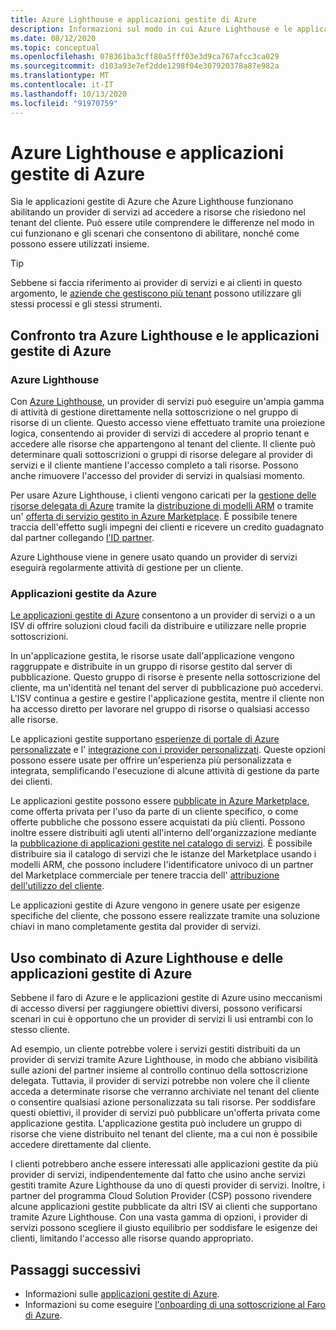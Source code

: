 ```yaml
---
title: Azure Lighthouse e applicazioni gestite di Azure
description: Informazioni sul modo in cui Azure Lighthouse e le applicazioni gestite di Azure consentono di abilitare scenari diversi e di come possono essere usati insieme.
ms.date: 08/12/2020
ms.topic: conceptual
ms.openlocfilehash: 078361ba3cff80a5fff03e3d9ca767afcc3ca029
ms.sourcegitcommit: d103a93e7ef2dde1298f04e307920378a87e982a
ms.translationtype: MT
ms.contentlocale: it-IT
ms.lasthandoff: 10/13/2020
ms.locfileid: "91970759"
---
```

# <a name="azure-lighthouse-and-azure-managed-applications"></a>Azure Lighthouse e applicazioni gestite di Azure

Sia le applicazioni gestite di Azure che Azure Lighthouse funzionano abilitando un provider di servizi ad accedere a risorse che risiedono nel tenant del cliente. Può essere utile comprendere le differenze nel modo in cui funzionano e gli scenari che consentono di abilitare, nonché come possono essere utilizzati insieme.

> [!TIP]
> Sebbene si faccia riferimento ai provider di servizi e ai clienti in questo argomento, le [aziende che gestiscono più tenant](enterprise.md) possono utilizzare gli stessi processi e gli stessi strumenti.

## <a name="comparing-azure-lighthouse-and-azure-managed-applications"></a>Confronto tra Azure Lighthouse e le applicazioni gestite di Azure

### <a name="azure-lighthouse"></a>Azure Lighthouse

Con [Azure Lighthouse](../overview.md), un provider di servizi può eseguire un'ampia gamma di attività di gestione direttamente nella sottoscrizione o nel gruppo di risorse di un cliente. Questo accesso viene effettuato tramite una proiezione logica, consentendo ai provider di servizi di accedere al proprio tenant e accedere alle risorse che appartengono al tenant del cliente. Il cliente può determinare quali sottoscrizioni o gruppi di risorse delegare al provider di servizi e il cliente mantiene l'accesso completo a tali risorse. Possono anche rimuovere l'accesso del provider di servizi in qualsiasi momento.

Per usare Azure Lighthouse, i clienti vengono caricati per la [gestione delle risorse delegata di Azure](azure-delegated-resource-management.md) tramite la [distribuzione di modelli ARM](../how-to/onboard-customer.md) o tramite un' [offerta di servizio gestito in Azure Marketplace](managed-services-offers.md). È possibile tenere traccia dell'effetto sugli impegni dei clienti e ricevere un credito guadagnato dal partner collegando [l'ID partner](../how-to/partner-earned-credit.md).

Azure Lighthouse viene in genere usato quando un provider di servizi eseguirà regolarmente attività di gestione per un cliente.

### <a name="azure-managed-applications"></a>Applicazioni gestite da Azure

[Le applicazioni gestite di Azure](../../azure-resource-manager/managed-applications/overview.md) consentono a un provider di servizi o a un ISV di offrire soluzioni cloud facili da distribuire e utilizzare nelle proprie sottoscrizioni.

In un'applicazione gestita, le risorse usate dall'applicazione vengono raggruppate e distribuite in un gruppo di risorse gestito dal server di pubblicazione. Questo gruppo di risorse è presente nella sottoscrizione del cliente, ma un'identità nel tenant del server di pubblicazione può accedervi. L'ISV continua a gestire e gestire l'applicazione gestita, mentre il cliente non ha accesso diretto per lavorare nel gruppo di risorse o qualsiasi accesso alle risorse.

Le applicazioni gestite supportano [esperienze di portale di Azure personalizzate](../../azure-resource-manager/managed-applications/concepts-view-definition.md) e l' [integrazione con i provider personalizzati](../../azure-resource-manager/managed-applications/tutorial-create-managed-app-with-custom-provider.md). Queste opzioni possono essere usate per offrire un'esperienza più personalizzata e integrata, semplificando l'esecuzione di alcune attività di gestione da parte dei clienti.

Le applicazioni gestite possono essere [pubblicate in Azure Marketplace](../../marketplace/partner-center-portal/create-new-azure-apps-offer.md), come offerta privata per l'uso da parte di un cliente specifico, o come offerte pubbliche che possono essere acquistati da più clienti. Possono inoltre essere distribuiti agli utenti all'interno dell'organizzazione mediante la [pubblicazione di applicazioni gestite nel catalogo di servizi](../../azure-resource-manager/managed-applications/publish-service-catalog-app.md). È possibile distribuire sia il catalogo di servizi che le istanze del Marketplace usando i modelli ARM, che possono includere l'identificatore univoco di un partner del Marketplace commerciale per tenere traccia dell' [attribuzione dell'utilizzo del cliente](../../marketplace/azure-partner-customer-usage-attribution.md).

Le applicazioni gestite di Azure vengono in genere usate per esigenze specifiche del cliente, che possono essere realizzate tramite una soluzione chiavi in mano completamente gestita dal provider di servizi.

## <a name="using-azure-lighthouse-and-azure-managed-applications-together"></a>Uso combinato di Azure Lighthouse e delle applicazioni gestite di Azure

Sebbene il faro di Azure e le applicazioni gestite di Azure usino meccanismi di accesso diversi per raggiungere obiettivi diversi, possono verificarsi scenari in cui è opportuno che un provider di servizi li usi entrambi con lo stesso cliente.

Ad esempio, un cliente potrebbe volere i servizi gestiti distribuiti da un provider di servizi tramite Azure Lighthouse, in modo che abbiano visibilità sulle azioni del partner insieme al controllo continuo della sottoscrizione delegata. Tuttavia, il provider di servizi potrebbe non volere che il cliente acceda a determinate risorse che verranno archiviate nel tenant del cliente o consentire qualsiasi azione personalizzata su tali risorse. Per soddisfare questi obiettivi, il provider di servizi può pubblicare un'offerta privata come applicazione gestita. L'applicazione gestita può includere un gruppo di risorse che viene distribuito nel tenant del cliente, ma a cui non è possibile accedere direttamente dal cliente.

I clienti potrebbero anche essere interessati alle applicazioni gestite da più provider di servizi, indipendentemente dal fatto che usino anche servizi gestiti tramite Azure Lighthouse da uno di questi provider di servizi. Inoltre, i partner del programma Cloud Solution Provider (CSP) possono rivendere alcune applicazioni gestite pubblicate da altri ISV ai clienti che supportano tramite Azure Lighthouse. Con una vasta gamma di opzioni, i provider di servizi possono scegliere il giusto equilibrio per soddisfare le esigenze dei clienti, limitando l'accesso alle risorse quando appropriato.

## <a name="next-steps"></a>Passaggi successivi

- Informazioni sulle [applicazioni gestite di Azure](../../azure-resource-manager/managed-applications/overview.md).
- Informazioni su come eseguire [l'onboarding di una sottoscrizione al Faro di Azure](../how-to/onboard-customer.md).